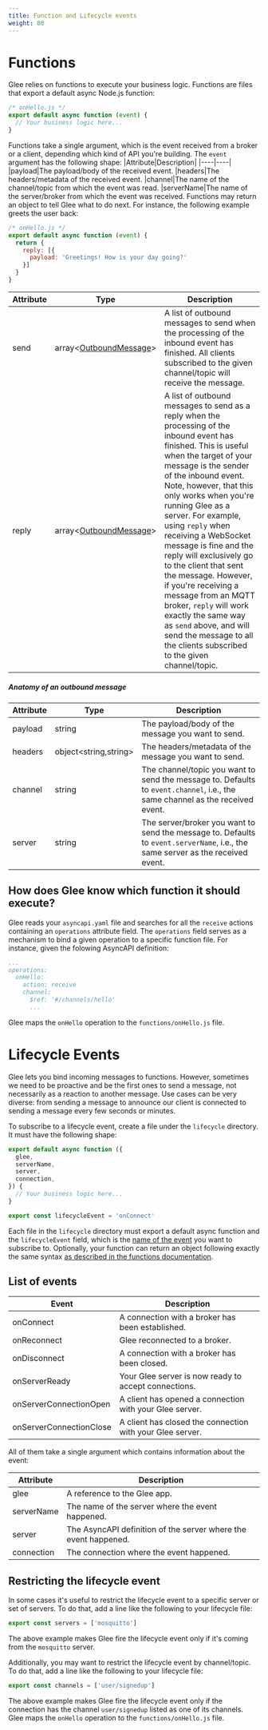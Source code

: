 ```yaml
---
title: Function and Lifecycle events
weight: 80
---
```


# Functions

Glee relies on functions to execute your business logic. Functions are files that export a default async Node.js function:
```js
/* onHello.js */
export default async function (event) {
  // Your business logic here...
}
```

Functions take a single argument, which is the event received from a broker or a client, depending which kind of API you're building. The `event` argument has the following shape:
|Attribute|Description|
|----|----|
|payload|The payload/body of the received event.
|headers|The headers/metadata of the received event.
|channel|The name of the channel/topic from which the event was read.
|serverName|The name of the server/broker from which the event was received.
Functions may return an object to tell Glee what to do next. For instance, the following example greets the user back:
```js
/* onHello.js */
export default async function (event) {
  return {
    reply: [{
      payload: 'Greetings! How is your day going?'
    }]
  }
}
```

|Attribute|Type|Description|
|---|---|---|
|send|array&lt;[OutboundMessage](#anatomy-of-an-outbound-message)&gt;|A list of outbound messages to send when the processing of the inbound event has finished. All clients subscribed to the given channel/topic will receive the message.
|reply|array&lt;[OutboundMessage](#anatomy-of-an-outbound-message)&gt;|A list of outbound messages to send as a reply when the processing of the inbound event has finished. This is useful when the target of your message is the sender of the inbound event. Note, however, that this only works when you're running Glee as a server. For example, using `reply` when receiving a WebSocket message is fine and the reply will exclusively go to the client that sent the message. However, if you're receiving a message from an MQTT broker, `reply` will work exactly the same way as `send` above, and will send the message to all the clients subscribed to the given channel/topic.
##### Anatomy of an outbound message
|Attribute|Type|Description|
|---|---|---|
|payload|string|The payload/body of the message you want to send.
|headers|object&lt;string,string&gt;|The headers/metadata of the message you want to send.
|channel|string|The channel/topic you want to send the message to. Defaults to `event.channel`, i.e., the same channel as the received event.
|server|string|The server/broker you want to send the message to. Defaults to `event.serverName`, i.e., the same server as the received event.
## How does Glee know which function it should execute?
Glee reads your `asyncapi.yaml` file and searches for all the `receive` actions containing an `operations` attribute field. The `operations` field serves as a mechanism to bind a given operation to a specific function file. For instance, given the folowing AsyncAPI definition:
```yaml
...
operations:
  onHello:
    action: receive
    channel:
      $ref: '#/channels/hello'
      ...
```

Glee maps the `onHello` operation to the `functions/onHello.js` file.

# Lifecycle Events

Glee lets you bind incoming messages to functions. However, sometimes we need to be proactive and be the first ones to send a message, not necessarily as a reaction to another message. Use cases can be very diverse: from sending a message to announce our client is connected to sending a message every few seconds or minutes.

To subscribe to a lifecycle event, create a file under the `lifecycle` directory. It must have the following shape:
```js
export default async function ({
  glee,
  serverName,
  server,
  connection,
}) {
  // Your business logic here...
}

export const lifecycleEvent = 'onConnect'
```

Each file in the `lifecycle` directory must export a default async function and the `lifecycleEvent` field, which is the [name of the event](#list-of-events) you want to subscribe to. Optionally, your function can return an object following exactly the same syntax [as described in the functions documentation](functions.md).

## List of events

|Event|Description|
|---|---|
|onConnect|A connection with a broker has been established.
|onReconnect|Glee reconnected to a broker.
|onDisconnect|A connection with a broker has been closed.
|onServerReady|Your Glee server is now ready to accept connections.
|onServerConnectionOpen|A client has opened a connection with your Glee server.
|onServerConnectionClose|A client has closed the connection with your Glee server.

All of them take a single argument which contains information about the event:

|Attribute|Description
|---|---|
|glee|A reference to the Glee app.
|serverName|The name of the server where the event happened.
|server|The AsyncAPI definition of the server where the event happened.
|connection|The connection where the event happened.

## Restricting the lifecycle event

In some cases it's useful to restrict the lifecycle event to a specific server or set of servers. To do that, add a line like the following to your lifecycle file:
```js
export const servers = ['mosquitto']
```

The above example makes Glee fire the lifecycle event only if it's coming from the `mosquitto` server.

Additionally, you may want to restrict the lifecycle event by channel/topic. To do that, add a line like the following to your lifecycle file:
```js
export const channels = ['user/signedup']
```

The above example makes Glee fire the lifecycle event only if the connection has the channel `user/signedup` listed as one of its channels.
Glee maps the `onHello` operation to the `functions/onHello.js` file.
